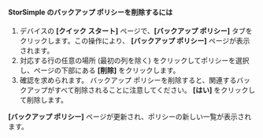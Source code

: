 
<!--author=SharS last changed: 11/06/15-->

#### <a name="to-delete-a-storsimple-backup-policy"></a>StorSimple のバックアップ ポリシーを削除するには
1. デバイスの **[クイック スタート]** ページで、**[バックアップ ポリシー]** タブをクリックします。この操作により、 **[バックアップ ポリシー]** ページが表示されます。
2. 対応する行の任意の場所 (最初の列を除く) をクリックしてポリシーを選択し、ページの下部にある **[削除]** をクリックします。
3. 確認を求められます。 バックアップ ポリシーを削除すると、関連するバックアップがすべて削除されることに注意してください。 **[はい]** をクリックして削除します。

**[バックアップ ポリシー]** ページが更新され、ポリシーの新しい一覧が表示されます。

